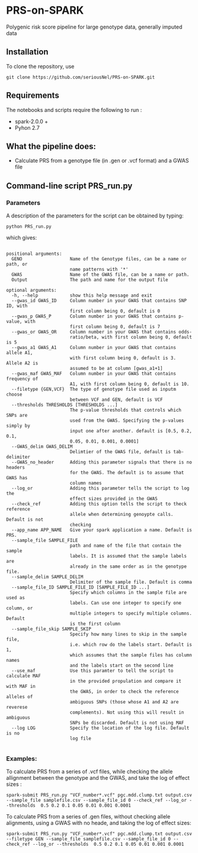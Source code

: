 # PRS-on-SPARK
Polygenic risk score pipeline for large genotype data, generally imputed data

## Installation

To clone the repository, use 
```
git clone https://github.com/seriousNel/PRS-on-SPARK.git
```

## Requirements

The notebooks and scripts require the following to run :

+ spark-2.0.0 +
+ Pyhon 2.7

## What the pipeline does:
+ Calculate PRS from a genotype file (in .gen or .vcf format) and a GWAS file 


## Command-line script PRS_run.py
### Parameters
A description of the parameters for the script can be obtained by typing: 
```
python PRS_run.py
```
which gives: 

```

positional arguments:
  GENO                  Name of the Genotype files, can be a name or path, or
                        name patterns with '*'
  GWAS                  Name of the GWAS file, can be a name or path.
  Output                The path and name for the output file

optional arguments:
  -h, --help            show this help message and exit
  --gwas_id GWAS_ID     Column number in your GWAS that contains SNP ID, with
                        first column being 0, default is 0
  --gwas_p GWAS_P       Column number in your GWAS that contains p-value, with
                        first column being 0, default is 7
  --gwas_or GWAS_OR     Column number in your GWAS that contains odds-
                        ratio/beta, with first column being 0, default is 5
  --gwas_a1 GWAS_A1     Column number in your GWAS that contains allele A1,
                        with first column being 0, default is 3. Allele A2 is
                        assumed to be at column [gwas_a1+1]
  --gwas_maf GWAS_MAF   Column number in your GWAS that contains frequency of
                        A1, with first column being 0, default is 10.
  --filetype {GEN,VCF}  The type of genotype file used as inputm choose
                        between VCF and GEN, default is VCF
  --thresholds THRESHOLDS [THRESHOLDS ...]
                        The p-value thresholds that controls which SNPs are
                        used from the GWAS. Specifying the p-values simply by
                        input one after another. default is [0.5, 0.2, 0.1,
                        0.05, 0.01, 0.001, 0.0001]
  --GWAS_delim GWAS_DELIM
                        Delimtier of the GWAS file, default is tab-delimiter
  --GWAS_no_header      Adding this parameter signals that there is no headers
                        for the GWAS. The default is to assume that GWAS has
                        column names
  --log_or              Adding this parameter tells the script to log the
                        effect sizes provided in the GWAS
  --check_ref           Adding this option tells the script to theck reference
                        allele when determining genoypte calls. Default is not
                        checking
  --app_name APP_NAME   Give your spark application a name. Default is PRS.
  --sample_file SAMPLE_FILE
                        path and name of the file that contain the sample
                        labels. It is assumed that the sample labels are
                        already in the same order as in the genotype file.
  --sample_delim SAMPLE_DELIM
                        Delimiter of the sample file. Default is comma
  --sample_file_ID SAMPLE_FILE_ID [SAMPLE_FILE_ID ...]
                        Specify which columns in the sample file are used as
                        labels. Can use one integer to specify one column, or
                        multiple integers to specify multiple columns. Default
                        is the first column
  --sample_file_skip SAMPLE_SKIP
                        Specify how many lines to skip in the sample file,
                        i.e. which row do the labels start. Default is 1,
                        which assumes that the sample files has column names
                        and the labels start on the second line
  --use_maf             Use this paramter to tell the script to calculate MAF
                        in the provided propulation and compare it with MAF in
                        the GWAS, in order to check the reference alleles of
                        ambiguous SNPs (those whose A1 and A2 are reverese
                        complements). Not using this will result in ambiguous
                        SNPs be discarded. Default is not using MAF
  --log LOG             Specify the location of the log file. Default is no
                        log file


```

### Examples:
To calculate PRS from a series of .vcf files, while checking the allele allignment between the genotype and the GWAS, and take the log of effect sizes :
```
spark-submit PRS_run.py "VCF_number*.vcf" pgc.mdd.clump.txt output.csv --sample_file samplefile.csv --sample_file_id 0 --check_ref --log_or --thresholds  0.5 0.2 0.1 0.05 0.01 0.001 0.0001
```
To calculate PRS from a series of .gen files, without checking allele alignments, using a GWAS with no heade, and taking the log of effect sizes:
```
spark-submit PRS_run.py "VCF_number*.vcf" pgc.mdd.clump.txt output.csv --filetype GEN --sample_file samplefile.csv --sample_file_id 0 --check_ref --log_or --thresholds  0.5 0.2 0.1 0.05 0.01 0.001 0.0001
```

